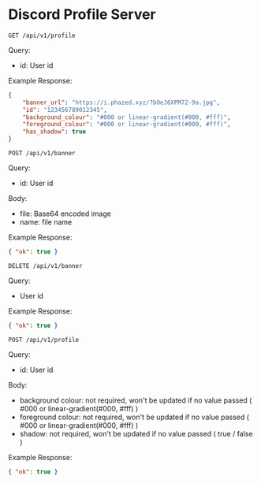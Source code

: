 # Discord Profile Server

`GET /api/v1/profile`

Query:
- id: User id

Example Response:
```json
{
    "banner_url": "https://i.phazed.xyz/?bOeJ6XPM72-9a.jpg",
    "id": "123456789012345",
    "background_colour": "#000 or linear-gradient(#000, #fff)",
    "foreground_colour": "#000 or linear-gradient(#000, #fff)",
    "has_shadow": true
}
```

`POST /api/v1/banner`

Query:
- id: User id

Body:
- file: Base64 encoded image
- name: file name

Example Response:
```json
{ "ok": true }
```

`DELETE /api/v1/banner`

Query:
- User id

Example Response:
```json
{ "ok": true }
```

`POST /api/v1/profile`

Query:
- id: User id

Body:
- background colour: not required, won't be updated if no value passed ( #000 or linear-gradient(#000, #fff) )
- foreground colour: not required, won't be updated if no value passed ( #000 or linear-gradient(#000, #fff) )
- shadow: not required, won't be updated if no value passed ( true / false )

Example Response:
```json
{ "ok": true }
```
